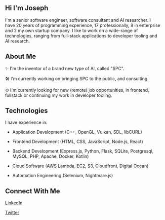 ## Hi I'm Joseph
I'm a senior software engineer, software consultant and AI researcher. I have 20 years of programming experience, 17 professionally, 8 in enterprise and 2 my own startup company. I like to work on a wide-range of technologies, ranging from full-stack applications to developer tooling and AI research.

## About Me
✨ I'm the inventor of a brand new type of AI, called "SPC".

🛠 I'm currently working on bringing SPC to the public, and consulting.

⚙ I'm currently looking for new (remote) job opportunities, in frontend, fullstack or continuing my work in developer tooling.

## Technologies
I have experience in:

* Application Development (C++, OpenGL, Vulkan, SDL, libCURL)

* Frontend Development (HTML, CSS, JavaScript, Node.js, React)

* Backend Development (Express.js, Python, Flask, SQLite, Postgresql, MySQL, PHP, Apache, Docker, Kotlin)

* Cloud Software (AWS Lambda, EC2, S3, Cloudfront, Digital Ocean)

* Automation Engineering (Selenium, Nightmare.js) 


## Connect With Me
[LinkedIn](https://linkedin.com/in/jjuma)

[Twitter](https://twitter.com/ikishade)

<!--
**joejuma/joejuma** is a ✨ _special_ ✨ repository because its `README.md` (this file) appears on your GitHub profile.

Here are some ideas to get you started:

- 🔭 I’m currently working on ...
- 🌱 I’m currently learning ...
- 👯 I’m looking to collaborate on ...
- 🤔 I’m looking for help with ...
- 💬 Ask me about ...
- 📫 How to reach me: ...
- 😄 Pronouns: ...
- ⚡ Fun fact: ...
-->
